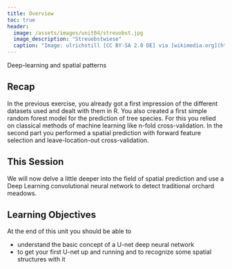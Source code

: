 ```yaml
---
title: Overview
toc: true
header:
  image: /assets/images/unit04/streuobst.jpg
  image_description: "Streuobstwiese"
  caption: "Image: ulrichstill [CC BY-SA 2.0 DE] via [wikimedia.org](https://commons.wikimedia.org/wiki/File:Tuebingen_Streuobstwiese.jpg)"
---
```


Deep-learning and spatial patterns
<!--more-->

## Recap

In the previous exercise, you already got a first impression of the different datasets used and dealt with them in R. You also created a first simple random forest model for the prediction of tree species. For this you relied on classical methods of machine learning like n-fold cross-validation. In the second part you performed a spatial prediction with forward feature selection and leave-location-out cross-validation.

## This Session
We will now delve a little deeper into the field of spatial prediction and use a Deep Learning convolutional neural network to detect traditional orchard meadows.

## Learning Objectives

At the end of this unit you should be able to


* understand the basic concept of a U-net deep neural network
* to get your first U-net up and running and to recognize some spatial structures with it
